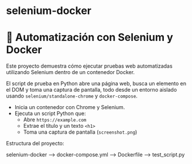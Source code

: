 # selenium-docker
# 🧪 Automatización con Selenium y Docker

Este proyecto demuestra cómo ejecutar pruebas web automatizadas utilizando Selenium dentro de un contenedor Docker.

El script de prueba en Python abre una página web, busca un elemento en el DOM y toma una captura de pantalla, todo desde un entorno aislado usando `selenium/standalone-chrome` y `docker-compose`.

- Inicia un contenedor con Chrome y Selenium.
- Ejecuta un script Python que:
  - Abre `https://example.com`
  - Extrae el título y un texto `<h1>`
  - Toma una captura de pantalla (`screenshot.png`)

Estructura del proyecto:

selenium-docker
  --> docker-compose.yml
   --> Dockerfile
   --> test_script.py
 


